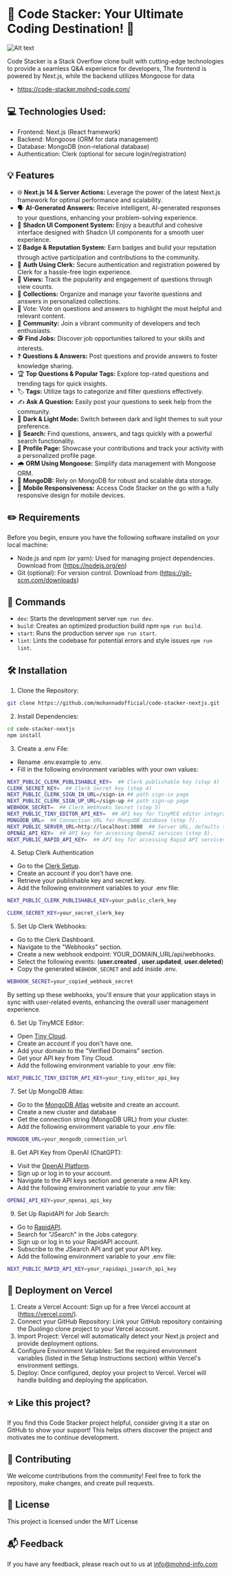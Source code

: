 # 📃 Code Stacker: Your Ultimate Coding Destination! 🚀

![Alt text](https://github.com/mohannadofficial/code-stacker-nextjs/blob/main/public/assets/images/cover.svg)

Code Stacker is a Stack Overflow clone built with cutting-edge technologies to provide a seamless Q&A experience for developers, The frontend is powered by Next.js, while the backend utilizes Mongoose for data

- https://code-stacker.mohnd-code.com/

## 💻 Technologies Used:

- Frontend: Next.js (React framework)
- Backend: Mongoose (ORM for data management)
- Database: MongoDB (non-relational database)
- Authentication: Clerk (optional for secure login/registration)

## 💡 Features

- 🌐 **Next.js 14 & Server Actions:** Leverage the power of the latest Next.js framework for optimal performance and scalability.
- 🗣 **AI-Generated Answers:** Receive intelligent, AI-generated responses to your questions, enhancing your problem-solving experience.
- 🎨 **Shadcn UI Component System:** Enjoy a beautiful and cohesive interface designed with Shadcn UI components for a smooth user experience.
- 🎖 **Badge & Reputation System:** Earn badges and build your reputation through active participation and contributions to the community.
- 🔐 **Auth Using Clerk:** Secure authentication and registration powered by Clerk for a hassle-free login experience.
- 👀 **Views:** Track the popularity and engagement of questions through view counts.
- 💼 **Collections:** Organize and manage your favorite questions and answers in personalized collections.
- 🌟 Vote: Vote on questions and answers to highlight the most helpful and relevant content.
- 👥 **Community:** Join a vibrant community of developers and tech enthusiasts.
- 🕵 **Find Jobs:** Discover job opportunities tailored to your skills and interests.
- ❓ **Questions & Answers:** Post questions and provide answers to foster knowledge sharing.
- 🏆 **Top Questions & Popular Tags:** Explore top-rated questions and trending tags for quick insights.
- 🏷️ **Tags:** Utilize tags to categorize and filter questions effectively.
- ✍ **Ask A Question:** Easily post your questions to seek help from the community.
- 🔮 **Dark & Light Mode:** Switch between dark and light themes to suit your preference.
- 🔎 **Search:** Find questions, answers, and tags quickly with a powerful search functionality.
- 👤 **Profile Page:** Showcase your contributions and track your activity with a personalized profile page.
- 🌧 **ORM Using Mongoose:** Simplify data management with Mongoose ORM.
- 💾 **MongoDB:** Rely on MongoDB for robust and scalable data storage.
- 📱 **Mobile Responsiveness:** Access Code Stacker on the go with a fully responsive design for mobile devices.

## ✏️ Requirements

Before you begin, ensure you have the following software installed on your local machine:

- Node.js and npm (or yarn): Used for managing project dependencies. Download from (https://nodejs.org/en)
- Git (optional): For version control. Download from (https://git-scm.com/downloads)

## 🤖 Commands

- `dev`: Starts the development server `npm run dev`.
- `build`: Creates an optimized production build npm `npm run build`.
- `start`: Runs the production server `npm run start`.
- `lint`: Lints the codebase for potential errors and style issues `npm run lint`.

## 🛠️ Installation

1. Clone the Repository:

```bash
git clone https://github.com/mohannadofficial/code-stacker-nextjs.git
```

2. Install Dependencies:

```bash
cd code-stacker-nextjs
npm install
```

3. Create a .env File:

- Rename .env.example to .env.
- Fill in the following environment variables with your own values:

```bash
NEXT_PUBLIC_CLERK_PUBLISHABLE_KEY=  ## Clerk publishable key (step 4)
CLERK_SECRET_KEY=  ## Clerk Secret key (step 4)
NEXT_PUBLIC_CLERK_SIGN_IN_URL=/sign-in ## path sign-in page
NEXT_PUBLIC_CLERK_SIGN_UP_URL=/sign-up ## path sign-up page
WEBHOOK_SECRET=  ## Clerk Webhooks Secret (step 5)
NEXT_PUBLIC_TINY_EDITOR_API_KEY=  ## API key for TinyMCE editor integration (step 6).
MONGODB_URL=  ## Connection URL for MongoDB database (step 7).
NEXT_PUBLIC_SERVER_URL=http://localhost:3000  ## Server URL, defaults to http://localhost:3000 for local development.
OPENAI_API_KEY=  ## API key for accessing OpenAI services (step 8).
NEXT_PUBLIC_RAPID_API_KEY=  ## API key for accessing Rapid API services (step 9).

```

4. Setup Clerk Authentication

- Go to the [Clerk Setup](https://clerk.com/docs/quickstarts/setup-clerk).
- Create an account if you don't have one.
- Retrieve your publishable key and secret key.
- Add the following environment variables to your .env file:

```bash
NEXT_PUBLIC_CLERK_PUBLISHABLE_KEY=your_public_clerk_key

CLERK_SECRET_KEY=your_secret_clerk_key
```

5. Set Up Clerk Webhooks:

- Go to the Clerk Dashboard.
- Navigate to the "Webhooks" section.
- Create a new webhook endpoint: YOUR_DOMAIN_URL/api/webhooks.
- Select the following events:
  (**user.created** , **user.updated**, **user.deleted**)
- Copy the generated `WEBHOOK_SECRET` and add inside .env.

```bash
WEBHOOK_SECRET=your_copied_webhook_secret
```

By setting up these webhooks, you'll ensure that your application stays in sync with user-related events, enhancing the overall user management experience.

6. Set Up TinyMCE Editor:

- Open [Tiny Cloud](https://www.tiny.cloud/).
- Create an account if you don't have one.
- Add your domain to the "Verified Domains" section.
- Get your API key from Tiny Cloud.
- Add the following environment variable to your .env file:

```bash
NEXT_PUBLIC_TINY_EDITOR_API_KEY=your_tiny_editor_api_key
```

7. Set Up MongoDB Atlas:

- Go to the [MongoDB Atlas](https://www.mongodb.com/cloud/atlas) website and create an account.
- Create a new cluster and database
- Get the connection string (MongoDB URL) from your cluster.
- Add the following environment variable to your .env file:

```bash
MONGODB_URL=your_mongodb_connection_url
```

8. Get API Key from OpenAI (ChatGPT):

- Visit the [OpenAI Platform](https://platform.openai.com/).
- Sign up or log in to your account.
- Navigate to the API keys section and generate a new API key.
- Add the following environment variable to your .env file:

```bash
OPENAI_API_KEY=your_openai_api_key
```

9. Set Up RapidAPI for Job Search:

- Go to [RapidAPI](https://rapidapi.com/category/Jobs).
- Search for "JSearch" in the Jobs category.
- Sign up or log in to your RapidAPI account.
- Subscribe to the JSearch API and get your API key.
- Add the following environment variable to your .env file:

```bash
NEXT_PUBLIC_RAPID_API_KEY=your_rapidapi_jsearch_api_key
```

## 🚀 Deployment on Vercel

1. Create a Vercel Account: Sign up for a free Vercel account at (https://vercel.com/).
2. Connect your GitHub Repository: Link your GitHub repository containing the Duolingo clone project to your Vercel account.
3. Import Project: Vercel will automatically detect your Next.js project and provide deployment options.
4. Configure Environment Variables: Set the required environment variables (listed in the Setup Instructions section) within Vercel's environment settings.
5. Deploy: Once configured, deploy your project to Vercel. Vercel will handle building and deploying the application.

## ⭐ Like this project?

If you find this Code Stacker project helpful, consider giving it a star on GitHub to show your support! This helps others discover the project and motivates me to continue development.

## 🙌 Contributing

We welcome contributions from the community! Feel free to fork the repository, make changes, and create pull requests.

## 🔰 License

This project is licensed under the MIT License

## 📬 Feedback

If you have any feedback, please reach out to us at info@mohnd-info.com
